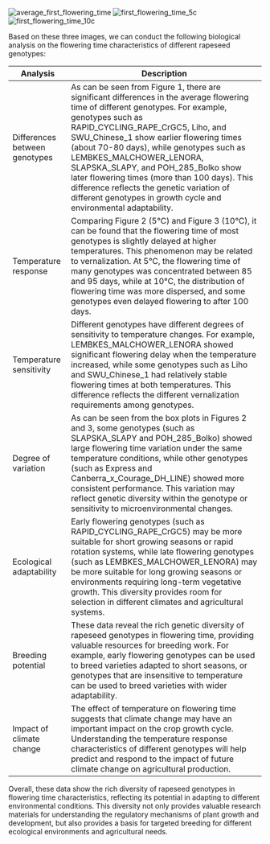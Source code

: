 ![average_first_flowering_time](https://github.com/Tshoiasc/Brassica-napus-growth-research/assets/30382941/d046a84f-d237-4f3a-bde6-60feac1f2c4e)
![first_flowering_time_5c](https://github.com/Tshoiasc/Brassica-napus-growth-research/assets/30382941/233de099-51aa-4abf-b18a-1dfb275f6242)
![first_flowering_time_10c](https://github.com/Tshoiasc/Brassica-napus-growth-research/assets/30382941/2cf4f38d-3b59-429a-a14c-5d6d9cbaff3c)

Based on these three images, we can conduct the following biological analysis on the flowering time characteristics of different rapeseed genotypes:

| Analysis | Description |
|----------|-------------|
| Differences between genotypes | As can be seen from Figure 1, there are significant differences in the average flowering time of different genotypes. For example, genotypes such as RAPID_CYCLING_RAPE_CrGC5, Liho, and SWU_Chinese_1 show earlier flowering times (about 70-80 days), while genotypes such as LEMBKES_MALCHOWER_LENORA, SLAPSKA_SLAPY, and POH_285_Bolko show later flowering times (more than 100 days). This difference reflects the genetic variation of different genotypes in growth cycle and environmental adaptability. |
| Temperature response | Comparing Figure 2 (5°C) and Figure 3 (10°C), it can be found that the flowering time of most genotypes is slightly delayed at higher temperatures. This phenomenon may be related to vernalization. At 5°C, the flowering time of many genotypes was concentrated between 85 and 95 days, while at 10°C, the distribution of flowering time was more dispersed, and some genotypes even delayed flowering to after 100 days. |
| Temperature sensitivity | Different genotypes have different degrees of sensitivity to temperature changes. For example, LEMBKES_MALCHOWER_LENORA showed significant flowering delay when the temperature increased, while some genotypes such as Liho and SWU_Chinese_1 had relatively stable flowering times at both temperatures. This difference reflects the different vernalization requirements among genotypes. |
| Degree of variation | As can be seen from the box plots in Figures 2 and 3, some genotypes (such as SLAPSKA_SLAPY and POH_285_Bolko) showed large flowering time variation under the same temperature conditions, while other genotypes (such as Express and Canberra_x_Courage_DH_LINE) showed more consistent performance. This variation may reflect genetic diversity within the genotype or sensitivity to microenvironmental changes. |
| Ecological adaptability | Early flowering genotypes (such as RAPID_CYCLING_RAPE_CrGC5) may be more suitable for short growing seasons or rapid rotation systems, while late flowering genotypes (such as LEMBKES_MALCHOWER_LENORA) may be more suitable for long growing seasons or environments requiring long-term vegetative growth. This diversity provides room for selection in different climates and agricultural systems. |
| Breeding potential | These data reveal the rich genetic diversity of rapeseed genotypes in flowering time, providing valuable resources for breeding work. For example, early flowering genotypes can be used to breed varieties adapted to short seasons, or genotypes that are insensitive to temperature can be used to breed varieties with wider adaptability. |
| Impact of climate change | The effect of temperature on flowering time suggests that climate change may have an important impact on the crop growth cycle. Understanding the temperature response characteristics of different genotypes will help predict and respond to the impact of future climate change on agricultural production. |

Overall, these data show the rich diversity of rapeseed genotypes in flowering time characteristics, reflecting its potential in adapting to different environmental conditions. This diversity not only provides valuable research materials for understanding the regulatory mechanisms of plant growth and development, but also provides a basis for targeted breeding for different ecological environments and agricultural needs.
